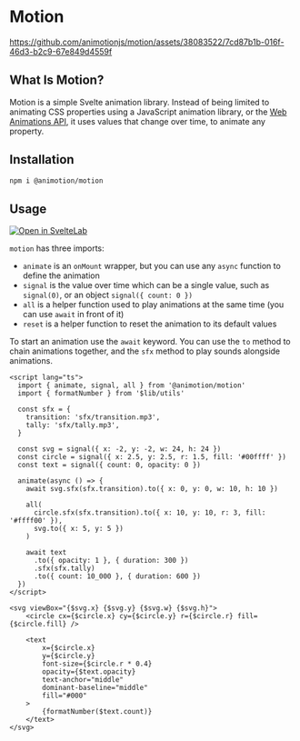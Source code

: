 # Motion

https://github.com/animotionjs/motion/assets/38083522/7cd87b1b-016f-46d3-b2c9-67e849d4559f

## What Is Motion?

Motion is a simple Svelte animation library. Instead of being limited to animating CSS properties using a JavaScript animation library, or the [Web Animations API](https://developer.mozilla.org/en-US/docs/Web/API/Web_Animations_API), it uses values that change over time, to animate any property.

## Installation

```sh
npm i @animotion/motion
```

## Usage

[![Open in SvelteLab](https://docs.sveltelab.dev/button/light_wide.svg)](https://www.sveltelab.dev/wqfco73sn2l75gv)

`motion` has three imports:

- `animate` is an `onMount` wrapper, but you can use any `async` function to define the animation
- `signal` is the value over time which can be a single value, such as `signal(0)`, or an object `signal({ count: 0 })`
- `all` is a helper function used to play animations at the same time (you can use `await` in front of it)
- `reset` is a helper function to reset the animation to its default values

To start an animation use the `await` keyword. You can use the `to` method to chain animations together, and the `sfx` method to play sounds alongside animations.

```svelte
<script lang="ts">
  import { animate, signal, all } from '@animotion/motion'
  import { formatNumber } from '$lib/utils'

  const sfx = {
    transition: 'sfx/transition.mp3',
    tally: 'sfx/tally.mp3',
  }

  const svg = signal({ x: -2, y: -2, w: 24, h: 24 })
  const circle = signal({ x: 2.5, y: 2.5, r: 1.5, fill: '#00ffff' })
  const text = signal({ count: 0, opacity: 0 })

  animate(async () => {
    await svg.sfx(sfx.transition).to({ x: 0, y: 0, w: 10, h: 10 })

    all(
      circle.sfx(sfx.transition).to({ x: 10, y: 10, r: 3, fill: '#ffff00' }),
      svg.to({ x: 5, y: 5 })
    )

    await text
      .to({ opacity: 1 }, { duration: 300 })
      .sfx(sfx.tally)
      .to({ count: 10_000 }, { duration: 600 })
  })
</script>

<svg viewBox="{$svg.x} {$svg.y} {$svg.w} {$svg.h}">
	<circle cx={$circle.x} cy={$circle.y} r={$circle.r} fill={$circle.fill} />

	<text
		x={$circle.x}
		y={$circle.y}
		font-size={$circle.r * 0.4}
		opacity={$text.opacity}
		text-anchor="middle"
		dominant-baseline="middle"
		fill="#000"
	>
		{formatNumber($text.count)}
	</text>
</svg>
```
